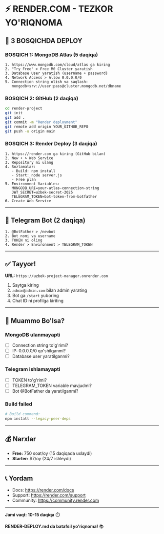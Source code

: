 # ⚡ RENDER.COM - TEZKOR YO'RIQNOMA

## 🎯 3 BOSQICHDA DEPLOY

### BOSQICH 1: MongoDB Atlas (5 daqiqa)

```
1. https://www.mongodb.com/cloud/atlas ga kiring
2. "Try Free" > Free M0 Cluster yaratish
3. Database User yaratish (username + password)
4. Network Access > Allow 0.0.0.0/0
5. Connection string olish va saqlash:
   mongodb+srv://user:pass@cluster.mongodb.net/dbname
```

### BOSQICH 2: GitHub (2 daqiqa)

```bash
cd render-project
git init
git add .
git commit -m "Render deployment"
git remote add origin YOUR_GITHUB_REPO
git push -u origin main
```

### BOSQICH 3: Render Deploy (3 daqiqa)

```
1. https://render.com ga kiring (GitHub bilan)
2. New + > Web Service
3. Repository ni ulang
4. Sozlamalar:
   - Build: npm install
   - Start: node server.js
   - Free plan
5. Environment Variables:
   MONGODB_URI=your-atlas-connection-string
   JWT_SECRET=uzbek-secret-2025
   TELEGRAM_TOKEN=bot-token-from-botfather
6. Create Web Service
```

---

## 📱 Telegram Bot (2 daqiqa)

```
1. @BotFather > /newbot
2. Bot nomi va username
3. TOKEN ni oling
4. Render > Environment > TELEGRAM_TOKEN
```

---

## ✅ Tayyor!

**URL:** `https://uzbek-project-manager.onrender.com`

1. Saytga kiring
2. `admin@admin.com` bilan admin yarating
3. Bot ga `/start` yuboring
4. Chat ID ni profilga kiriting

---

## 🐛 Muammo Bo'lsa?

### MongoDB ulanmayapti
- [ ] Connection string to'g'rimi?
- [ ] IP: 0.0.0.0/0 qo'shilganmi?
- [ ] Database user yaratilganmi?

### Telegram ishlamayapti
- [ ] TOKEN to'g'rimi?
- [ ] TELEGRAM_TOKEN variable mavjudmi?
- [ ] Bot @BotFather da yaratilganmi?

### Build failed
```bash
# Build command:
npm install --legacy-peer-deps
```

---

## 💰 Narxlar

- **Free:** 750 soat/oy (15 daqiqada uxlaydi)
- **Starter:** $7/oy (24/7 ishleydi)

---

## 📞 Yordam

- Docs: https://render.com/docs
- Support: https://render.com/support
- Community: https://community.render.com

---

**Jami vaqt: 10-15 daqiqa** ⏱️

**RENDER-DEPLOY.md da batafsil yo'riqnoma!** 📚
